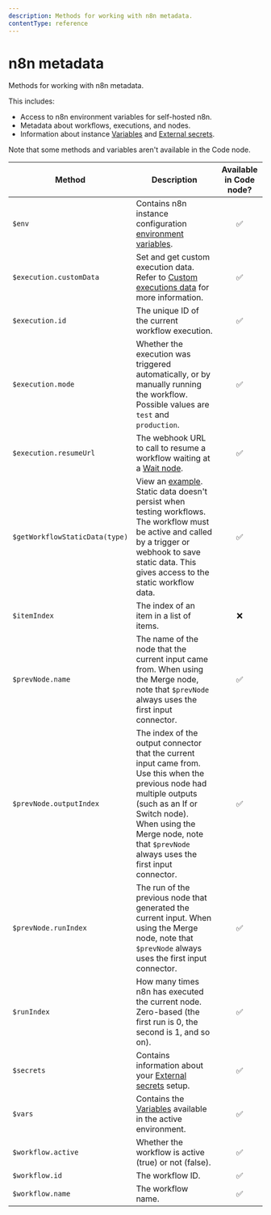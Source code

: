 ```yaml
---
description: Methods for working with n8n metadata.
contentType: reference
---
```


# n8n metadata

Methods for working with n8n metadata.

This includes:

* Access to n8n environment variables for self-hosted n8n.
* Metadata about workflows, executions, and nodes.
* Information about instance [Variables](/variables/) and [External secrets](/external-secrets/).

Note that some methods and variables aren't available in the Code node.

| Method | Description | Available in Code node? |
| ------ | ----------- | :-------------------------: |
| `$env` | Contains n8n instance configuration [environment variables](/hosting/environment-variables/environment-variables/). | :white_check_mark: |
| `$execution.customData` | Set and get custom execution data. Refer to [Custom executions data](/workflows/executions/custom-executions-data/) for more information. | :white_check_mark: | 
| `$execution.id` | The unique ID of the current workflow execution. | :white_check_mark: |
| `$execution.mode` | Whether the execution was triggered automatically, or by manually running the workflow. Possible values are `test` and `production`. | :white_check_mark: |
| `$execution.resumeUrl` | The webhook URL to call to resume a workflow waiting at a [Wait node](/integrations/builtin/core-nodes/n8n-nodes-base.wait/). | :white_check_mark: |
| `$getWorkflowStaticData(type)` | View an [example](/code/cookbook/builtin/get-workflow-static-data/). Static data doesn't persist when testing workflows. The workflow must be active and called by a trigger or webhook to save static data. This gives access to the static workflow data. | :white_check_mark: |
| `$itemIndex` | The index of an item in a list of items. | :x: |
| `$prevNode.name` | The name of the node that the current input came from. When using the Merge node, note that `$prevNode` always uses the first input connector. | :white_check_mark: |
| `$prevNode.outputIndex` | The index of the output connector that the current input came from. Use this when the previous node had multiple outputs (such as an If or Switch node).  When using the Merge node, note that `$prevNode` always uses the first input connector. | :white_check_mark: |
| `$prevNode.runIndex` | The run of the previous node that generated the current input. When using the Merge node, note that `$prevNode` always uses the first input connector. | :white_check_mark: |
| `$runIndex` | How many times n8n has executed the current node. Zero-based (the first run is 0, the second is 1, and so on). | :white_check_mark: |
| `$secrets` | Contains information about your [External secrets](/external-secrets/) setup. | :white_check_mark: |
| `$vars` | Contains the [Variables](/variables/) available in the active environment. | :white_check_mark: |
| `$workflow.active` | Whether the workflow is active (true) or not (false). | :white_check_mark: |
| `$workflow.id` | The workflow ID. | :white_check_mark: |
| `$workflow.name` | The workflow name. | :white_check_mark: |

